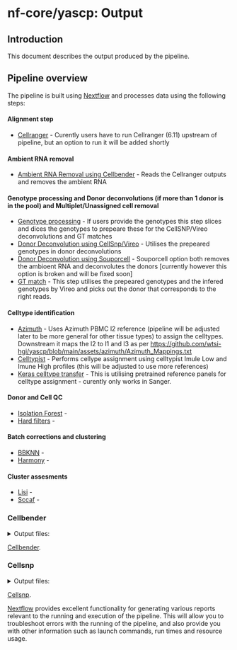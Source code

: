 # nf-core/yascp: Output

## Introduction

This document describes the output produced by the pipeline.

<!-- TODO nf-core: Write this documentation describing your workflow's output -->

## Pipeline overview

The pipeline is built using [Nextflow](https://www.nextflow.io/) and processes data using the following steps:

#### Alignment step
* [Cellranger](#Cellranger) - Curently users have to run Cellranger (6.11) upstream of pipeline, but an option to run it will be added shortly
#### Ambient RNA removal
* [Ambient RNA Removal using Cellbender](#Cellbender) - Reads the Cellranger outputs and removes the ambient RNA
#### Genotype processing and Donor deconvolutions (if more than 1 donor is in the pool) and Multiplet/Unassigned cell removal
* [Genotype processing](#Genotype_processing) - If users provide the genotypes this step slices and dices the genotypes to prepeare these for the CellSNP/Vireo deconvolutions and GT matches
* [Donor Deconvolution using CellSnp/Vireo](#CellSnp/Vireo) - Utilises the prepeared genotypes in donor deconvolutions
* [Donor Deconvolution using Souporcell](#Souporcell) - Souporcell option both removes the ambioent RNA and deconvolutes the donors [currently however this option is broken and will be fixed soon]
* [GT match](#GT_match) - This step utilises the prepeared genotypes and the infered genotypes by Vireo and picks out the donor that corresponds to the right reads.
#### Celltype identification
* [Azimuth](#Azimuth) - Uses Azimuth PBMC l2 reference (pipeline will be adjusted later to be more general for other tissue types) to assign the celltypes. Downstream it maps the l2 to l1 and l3 as per https://github.com/wtsi-hgi/yascp/blob/main/assets/azimuth/Azimuth_Mappings.txt 
* [Celltypist](#Celltypist) - Performs cellype assignment using celltypist Imule Low and Imune High profiles (this will be adjusted to use more references)
* [Keras celltype transfer](#Keras) - This is utilising pretrained reference panels for celltype assignment - curently only works in Sanger.
#### Donor and Cell QC
* [Isolation Forest](#Isolation_Forest) - 
* [Hard filters](#Hard_filters) -
#### Batch corrections and clustering
* [BBKNN](#BBKNN) - 
* [Harmony](#BBKNN) - 
#### Cluster assesments
* [Lisi](#Lisi) - 
* [Sccaf](#Sccaf) - 

### Cellbender

<details markdown="1">
<summary>Output files:</summary>

*   Cellbender output structure:
    * ![Cellbender module output structure](../assets/images/cellbender_output_structure.png)
</details>

[Cellbender](https://github.com/broadinstitute/CellBender).


### Cellsnp

<details markdown="1">
<summary>Output files:</summary>

* Cellsnp output structure:
    * ![Cellsnp output structure](../assets/images/cellsnp.png)
</details>

[Cellsnp](https://github.com/single-cell-genetics/cellSNP).


[Nextflow](https://www.nextflow.io/docs/latest/tracing.html) provides excellent functionality for generating various reports relevant to the running and execution of the pipeline. This will allow you to troubleshoot errors with the running of the pipeline, and also provide you with other information such as launch commands, run times and resource usage.